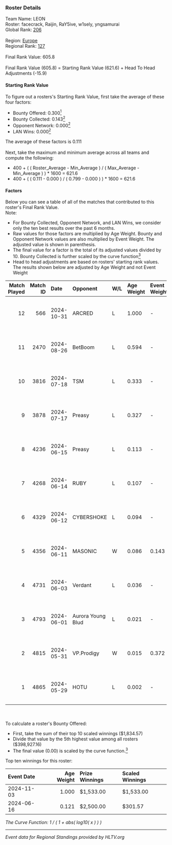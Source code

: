 ### Roster Details<br />
Team Name: LEON<br />
Roster: facecrack, Raijin, RaY5ive, w1sely, yngsamurai<br />
Global Rank: [206](../../standings_global_2024_11_25.md)<br />
<br />
Region: [Europe]( ../../standings_europe_2024_11_25.md)<br />
Regional Rank: [127]( ../../standings_europe_2024_11_25.md)<br />
<br />
Final Rank Value:  605.8<br />
<br />
Final Rank Value (605.8) = Starting Rank Value (621.6) + Head To Head Adjustments (-15.9)<br />

#### Starting Rank Value<br />
To figure out a rosters's Starting Rank Value, first take the average of these four factors:<br />
- Bounty Offered: 0.300[<sup>1</sup>](#table2)
- Bounty Collected: 0.143[<sup>2</sup>](#table1)
- Opponent Network: 0.000[<sup>2</sup>](#table1)
- LAN Wins: 0.000[<sup>2</sup>](#table1)

The average of these factors is 0.111<br />
<br />
Next, take the maximum and minimum average across all teams and compute the following:<br />
- 400 + ( ( Roster_Average - Min_Average ) / ( Max_Average - Min_Average ) ) * 1600 = 621.6
- 400 + ( ( 0.111 - 0.000 ) / ( 0.799 - 0.000 ) ) * 1600 = 621.6


#### Factors<br />
Below you can see a table of all of the matches that contributed to this roster's Final Rank Value.<br />
Note:<br />

- For Bounty Collected, Opponent Network, and LAN Wins, we consider only the ten best results over the past 6 months.
- Raw values for those factors are multiplied by Age Weight. Bounty and Opponent Network values are also multiplied by Event Weight. The adjusted value is shown in parenthesis.
- The final value for a factor is the total of its adjusted values divided by 10. Bounty Collected is further scaled by the curve function[<sup>3</sup>](#curveFunction)
- Head to head adjustments are based on rosters' starting rank values. The results shown below are adjusted by Age Weight and not Event Weight
<span id="table1"></span><br />


| Match Played | Match ID | Date       | Opponent          | W/L | Age Weight | Event Weight | Bounty Collected | Opponent Network | LAN Wins  | H2H Adj. | Roster                                         |
| -: | -: | :- | :- | :- | :- | :- | :- | :- | :- | -: | :- |
|           12 |      566 | 2024-10-31 | ARCRED            | L   | 1.000      | -            | -                | -                | -         |    -8.43 | facecrack, Raijin, RaY5ive, w1sely, yngsamurai |
|           11 |     2470 | 2024-08-26 | BetBoom           | L   | 0.594      | -            | -                | -                | -         |    -0.62 | eightz999, facecrack, JIaYm, Raijin, w1sely    |
|           10 |     3816 | 2024-07-18 | TSM               | L   | 0.333      | -            | -                | -                | -         |    -1.17 | eightz999, facecrack, JIaYm, Raijin, w1sely    |
|            9 |     3878 | 2024-07-17 | Preasy            | L   | 0.327      | -            | -                | -                | -         |    -3.15 | eightz999, facecrack, JIaYm, Raijin, w1sely    |
|            8 |     4236 | 2024-06-15 | Preasy            | L   | 0.113      | -            | -                | -                | -         |    -1.07 | eightz999, facecrack, JIaYm, Raijin, w1sely    |
|            7 |     4268 | 2024-06-14 | RUBY              | L   | 0.107      | -            | -                | -                | -         |    -1.04 | eightz999, facecrack, JIaYm, Raijin, w1sely    |
|            6 |     4329 | 2024-06-12 | CYBERSHOKE        | L   | 0.094      | -            | -                | -                | -         |    -0.52 | eightz999, facecrack, JIaYm, Raijin, w1sely    |
|            5 |     4356 | 2024-06-11 | MASONIC           | W   | 0.086      | 0.143        | 0.000 (0.000)    | 0.000 (0.000)    | 0 (0.000) |     0.61 | eightz999, facecrack, JIaYm, Raijin, w1sely    |
|            4 |     4731 | 2024-06-03 | Verdant           | L   | 0.036      | -            | -                | -                | -         |    -0.58 | eightz999, facecrack, JIaYm, Raijin, w1sely    |
|            3 |     4793 | 2024-06-01 | Aurora Young Blud | L   | 0.021      | -            | -                | -                | -         |    -0.12 | eightz999, facecrack, JIaYm, Raijin, w1sely    |
|            2 |     4815 | 2024-05-31 | VP.Prodigy        | W   | 0.015      | 0.372        | 0.002 (0.000)    | 0.007 (0.000)    | 0 (0.000) |     0.26 | eightz999, facecrack, JIaYm, Raijin, w1sely    |
|            1 |     4865 | 2024-05-29 | HOTU              | L   | 0.002      | -            | -                | -                | -         |    -0.02 | eightz999, facecrack, JIaYm, Raijin, w1sely    |

<br />
<span id="table2"></span><br />
To calculate a roster's Bounty Offered:<br />

- First, take the sum of their top 10 scaled winnings ($1,834.57)
- Divide that value by the 5th highest value among all rosters ($398,927.16)
- The final value (0.00) is scaled by the curve function.[<sup>3</sup>](#curveFunction)

Top ten winnings for this roster:<br />

| Event Date | Age Weight | Prize Winnings | Scaled Winnings |
| :- | -: | :- | :- |
| 2024-11-03 |      1.000 | $1,533.00      | $1,533.00       |
| 2024-06-16 |      0.121 | $2,500.00      | $301.57         |


<span id="curveFunction"></span>_The Curve Function: 1 / ( 1 + abs( log10( x ) ) )_<br />

---
_Event data for Regional Standings provided by HLTV.org_<br />
